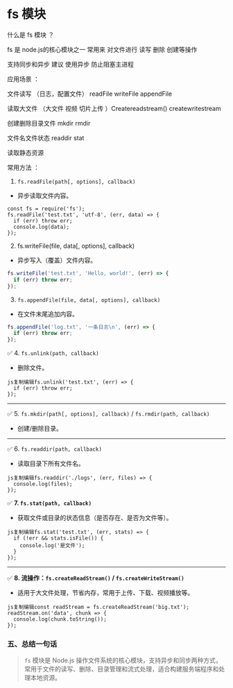 # fs 模块

什么是 fs 模块 ？

fs 是 node.js的核心模块之一 常用来 对文件进行 读写 删除 创建等操作

支持同步和异步  建议 使用异步 防止阻塞主进程

应用场景 ：

文件读写 （日志，配置文件） readFile writeFile  appendFile 

读取大文件 （大文件 视频 切片上传 ）Createreadstream() createwritestream  

创建删除目录文件 mkdir rmdir 

文件名文件状态 readdir stat

读取静态资源

常用方法 ：

1. `fs.readFile(path[, options], callback)`

- 异步读取文件内容。

```
const fs = require('fs');
fs.readFile('test.txt', 'utf-8', (err, data) => {
  if (err) throw err;
  console.log(data);
});
```

2. fs.writeFile(file, data[, options], callback)

- 异步写入（覆盖）文件内容。

```js
fs.writeFile('test.txt', 'Hello, world!', (err) => {
  if (err) throw err;
});
```

 3. `fs.appendFile(file, data[, options], callback)`

- 在文件末尾追加内容。

```js
fs.appendFile('log.txt', '一条日志\n', (err) => {
  if (err) throw err;
});
```

✅ 4. `fs.unlink(path, callback)`

- 删除文件。

```
js复制编辑fs.unlink('test.txt', (err) => {
  if (err) throw err;
});
```

------

✅ 5. `fs.mkdir(path[, options], callback)` / `fs.rmdir(path, callback)`

- 创建/删除目录。

------

✅ 6. `fs.readdir(path, callback)`

- 读取目录下所有文件名。

```
js复制编辑fs.readdir('./logs', (err, files) => {
  console.log(files);
});
```

✅ **7. `fs.stat(path, callback)`**

- 获取文件或目录的状态信息（是否存在、是否为文件等）。

```
js复制编辑fs.stat('test.txt', (err, stats) => {
  if (!err && stats.isFile()) {
    console.log('是文件');
  }
});
```

------

✅ **8. 流操作：`fs.createReadStream()` / `fs.createWriteStream()`**

- 适用于大文件处理，节省内存，常用于上传、下载、视频播放等。

```
js复制编辑const readStream = fs.createReadStream('big.txt');
readStream.on('data', chunk => {
  console.log(chunk.toString());
});
```

### **五、总结一句话**

> `fs` 模块是 Node.js 操作文件系统的核心模块，支持异步和同步两种方式，常用于文件的读写、删除、目录管理和流式处理，适合构建服务端程序和处理本地资源。